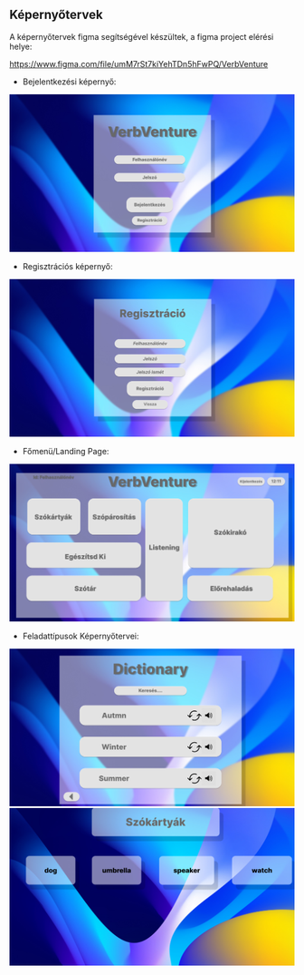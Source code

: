 ## Képernyőtervek

A képernyőtervek figma segítségével készültek, a figma project elérési helye: 

https://www.figma.com/file/umM7rSt7kiYehTDn5hFwPQ/VerbVenture
* Bejelentkezési képernyő:

![Bejelentkezési képernyő](img/Login.jpg)
* Regisztrációs képernyő:

![Regisztrációs képernyő](img/Register.jpg)
* Főmenü/Landing Page:

![Landing képernyő](img/Landing.jpg)
* Feladattípusok Képernyőtervei:

![Szótár](img/Dict.jpg)
![Kártyák](img/Cards.jpg)